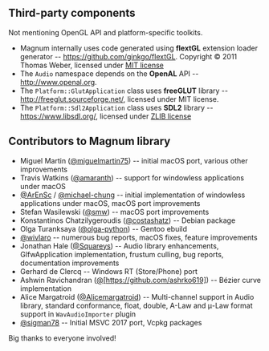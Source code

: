 Third-party components
----------------------

Not mentioning OpenGL API and platform-specific toolkits.

-   Magnum internally uses code generated using **flextGL** extension loader
    generator -- https://github.com/ginkgo/flextGL. Copyright © 2011 Thomas
    Weber, licensed under [MIT license](https://raw.githubusercontent.com/ginkgo/flextGL/master/COPYING)
-   The `Audio` namespace depends on the **OpenAL** API --
    http://www.openal.org.
-   The `Platform::GlutApplication` class uses **freeGLUT** library --
    http://freeglut.sourceforge.net/, licensed under MIT license.
-   The `Platform::Sdl2Application` class uses **SDL2** library --
    https://www.libsdl.org/, licensed under [ZLIB license](http://www.gzip.org/zlib/zlib_license.html)

Contributors to Magnum library
------------------------------

-   Miguel Martin ([@miguelmartin75](https://github.com/miguelmartin75)) --
    initial macOS port, various other improvements
-   Travis Watkins ([@amaranth](https://github.com/amaranth)) -- support for
    windowless applications under macOS
-   [@ArEnSc](https://github.com/ArEnSc) / [@michael-chung](https://github.com/michael-chung) --
    initial implementation of windowless applications under macOS, macOS
    port improvements
-   Stefan Wasilewski ([@smw](https://github.com/smw)) -- macOS port
    improvements
-   Konstantinos Chatzilygeroudis ([@costashatz](https://github.com/costashatz)) --
    Debian package
-   Olga Turanksaya ([@olga-python](https://github.com/olga-python)) -- Gentoo
    ebuild
-   [@wivlaro](https://github.com/wivlaro) -- numerous bug reports, macOS
    fixes, feature improvements
-   Jonathan Hale ([@Squareys](https://github.com/Squareys)) -- Audio library
    enhancements, GlfwApplication implementation, frustum culling, bug reports,
    documentation improvements
-   Gerhard de Clercq -- Windows RT (Store/Phone) port
-   Ashwin Ravichandran ([@](ashrko619)[https://github.com/ashrko619]) --
    Bézier curve implementation
-   Alice Margatroid ([@Alicemargatroid](https://github.com/Alicemargatroid)) --
    Multi-channel support in Audio library, standard conformance, float,
    double, A-Law and μ-Law format support in `WavAudioImporter` plugin
-   [@sigman78](https://github.com/sigman78) -- Initial MSVC 2017 port, Vcpkg
    packages

Big thanks to everyone involved!
